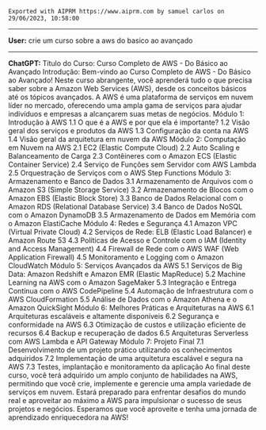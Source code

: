 
```
Exported with AIPRM https://www.aiprm.com by samuel carlos on 29/06/2023, 10:58:00
```

---


**User:**
crie um curso sobre a aws do basico ao avançado

---

**ChatGPT:**
Título do Curso: Curso Completo de AWS - Do Básico ao Avançado
Introdução:
Bem-vindo ao Curso Completo de AWS - Do Básico ao Avançado! Neste curso abrangente, você aprenderá tudo o que precisa saber sobre a Amazon Web Services (AWS), desde os conceitos básicos até os tópicos avançados. A AWS é uma plataforma de serviços em nuvem líder no mercado, oferecendo uma ampla gama de serviços para ajudar indivíduos e empresas a alcançarem suas metas de negócios.
Módulo 1: Introdução à AWS
1.1 O que é a AWS e por que ela é importante?
1.2 Visão geral dos serviços e produtos da AWS
1.3 Configuração da conta na AWS
1.4 Visão geral da arquitetura em nuvem da AWS
Módulo 2: Computação em Nuvem na AWS
2.1 EC2 (Elastic Compute Cloud)
2.2 Auto Scaling e Balanceamento de Carga
2.3 Contêineres com o Amazon ECS (Elastic Container Service)
2.4 Serviço de Funções sem Servidor com AWS Lambda
2.5 Orquestração de Serviços com o AWS Step Functions
Módulo 3: Armazenamento e Banco de Dados
3.1 Armazenamento de Arquivos com o Amazon S3 (Simple Storage Service)
3.2 Armazenamento de Blocos com o Amazon EBS (Elastic Block Store)
3.3 Banco de Dados Relacional com o Amazon RDS (Relational Database Service)
3.4 Banco de Dados NoSQL com o Amazon DynamoDB
3.5 Armazenamento de Dados em Memória com o Amazon ElastiCache
Módulo 4: Redes e Segurança
4.1 Amazon VPC (Virtual Private Cloud)
4.2 Serviços de Rede: ELB (Elastic Load Balancer) e Amazon Route 53
4.3 Políticas de Acesso e Controle com o IAM (Identity and Access Management)
4.4 Firewall de Rede com o AWS WAF (Web Application Firewall)
4.5 Monitoramento e Logging com o Amazon CloudWatch
Módulo 5: Serviços Avançados da AWS
5.1 Serviços de Big Data: Amazon Redshift e Amazon EMR (Elastic MapReduce)
5.2 Machine Learning na AWS com o Amazon SageMaker
5.3 Integração e Entrega Contínua com o AWS CodePipeline
5.4 Automação de Infraestrutura com o AWS CloudFormation
5.5 Análise de Dados com o Amazon Athena e o Amazon QuickSight
Módulo 6: Melhores Práticas e Arquiteturas na AWS
6.1 Arquiteturas escaláveis e altamente disponíveis
6.2 Segurança e conformidade na AWS
6.3 Otimização de custos e utilização eficiente de recursos
6.4 Backup e recuperação de dados
6.5 Arquiteturas Serverless com AWS Lambda e API Gateway
Módulo 7: Projeto Final
7.1 Desenvolvimento de um projeto prático utilizando os conhecimentos adquiridos
7.2 Implementação de uma arquitetura escalável e segura na AWS
7.3 Testes, implantação e monitoramento da aplicação
Ao final deste curso, você terá adquirido um amplo conjunto de habilidades na AWS, permitindo que você crie, implemente e gerencie uma ampla variedade de serviços em nuvem. Estará preparado para enfrentar desafios do mundo real e aproveitar ao máximo a AWS para impulsionar o sucesso de seus projetos e negócios. Esperamos que você aproveite e tenha uma jornada de aprendizado enriquecedora na AWS!